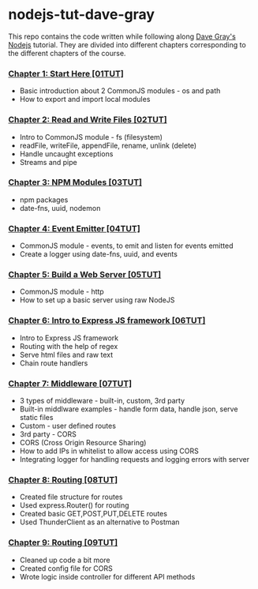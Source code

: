 # nodejs-tut-dave-gray

This repo contains the code written while following along [Dave Gray's Nodejs](https://www.youtube.com/watch?v=f2EqECiTBL8) tutorial. They are divided into different chapters corresponding to the different chapters of the course.

### [Chapter 1: Start Here [01TUT]](https://github.com/sthitaprajna-mishra/nodejs-tut-dave-gray/tree/master/01TUT)

- Basic introduction about 2 CommonJS modules - os and path
- How to export and import local modules

### [Chapter 2: Read and Write Files [02TUT]](https://github.com/sthitaprajna-mishra/nodejs-tut-dave-gray/tree/master/02TUT)

- Intro to CommonJS module - fs (filesystem)
- readFile, writeFile, appendFile, rename, unlink (delete)
- Handle uncaught exceptions
- Streams and pipe

### [Chapter 3: NPM Modules [03TUT]](https://github.com/sthitaprajna-mishra/nodejs-tut-dave-gray/tree/master/03TUT)

- npm packages
- date-fns, uuid, nodemon

### [Chapter 4: Event Emitter [04TUT]](https://github.com/sthitaprajna-mishra/nodejs-tut-dave-gray/tree/master/04TUT)

- CommonJS module - events, to emit and listen for events emitted
- Create a logger using date-fns, uuid, and events

### [Chapter 5: Build a Web Server [05TUT]](https://github.com/sthitaprajna-mishra/nodejs-tut-dave-gray/tree/master/05TUT)

- CommonJS module - http
- How to set up a basic server using raw NodeJS

### [Chapter 6: Intro to Express JS framework [06TUT]](https://github.com/sthitaprajna-mishra/nodejs-tut-dave-gray/tree/master/06TUT)

- Intro to Express JS framework
- Routing with the help of regex
- Serve html files and raw text
- Chain route handlers

### [Chapter 7: Middleware [07TUT]](https://github.com/sthitaprajna-mishra/nodejs-tut-dave-gray/tree/master/07TUT)

- 3 types of middleware - built-in, custom, 3rd party
- Built-in middlware examples - handle form data, handle json, serve static files
- Custom - user defined routes
- 3rd party - CORS
- CORS (Cross Origin Resource Sharing)
- How to add IPs in whitelist to allow access using CORS
- Integrating logger for handling requests and logging errors with server

### [Chapter 8: Routing [08TUT]](https://github.com/sthitaprajna-mishra/nodejs-tut-dave-gray/tree/master/08TUT)

- Created file structure for routes
- Used express.Router() for routing
- Created basic GET,POST,PUT,DELETE routes
- Used ThunderClient as an alternative to Postman

### [Chapter 9: Routing [09TUT]](https://github.com/sthitaprajna-mishra/nodejs-tut-dave-gray/tree/master/09TUT)

- Cleaned up code a bit more
- Created config file for CORS
- Wrote logic inside controller for different API methods

